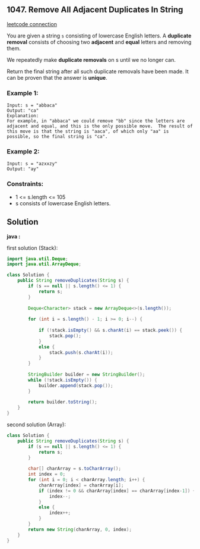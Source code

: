 ## 1047. Remove All Adjacent Duplicates In String

[leetcode connection](https://leetcode.com/problems/remove-all-adjacent-duplicates-in-string/)

You are given a string `s` consisting of lowercase English letters. A **duplicate removal** consists of choosing two **adjacent** and **equal** letters and removing them.

We repeatedly make **duplicate removals** on s until we no longer can.

Return the final string after all such duplicate removals have been made. It can be proven that the answer is **unique**.

### Example 1:
```
Input: s = "abbaca"
Output: "ca"
Explanation: 
For example, in "abbaca" we could remove "bb" since the letters are adjacent and equal, and this is the only possible move.  The result of this move is that the string is "aaca", of which only "aa" is possible, so the final string is "ca".
```

### Example 2:
```
Input: s = "azxxzy"
Output: "ay"
```

### Constraints:

* 1 <= s.length <= 105
* s consists of lowercase English letters.

## Solution

**java :**

first solution (Stack):
```java
import java.util.Deque;
import java.util.ArrayDeque;

class Solution {
    public String removeDuplicates(String s) {
        if (s == null || s.length() <= 1) {
            return s;
        }
    
        Deque<Character> stack = new ArrayDeque<>(s.length());
        
        for (int i = s.length() - 1; i >= 0; i--) {
            
            if (!stack.isEmpty() && s.charAt(i) == stack.peek()) {
                stack.pop();
            }
            else {
                stack.push(s.charAt(i));
            }
        }
        
        StringBuilder builder = new StringBuilder();
        while (!stack.isEmpty()) {
            builder.append(stack.pop());
        }
        
        return builder.toString();
    }
}
```

second solution (Array):
```java
class Solution {
    public String removeDuplicates(String s) {
        if (s == null || s.length() <= 1) {
            return s;
        }
        
        char[] charArray = s.toCharArray();
        int index = 0;
        for (int i = 0; i < charArray.length; i++) {
            charArray[index] = charArray[i];
            if (index != 0 && charArray[index] == charArray[index-1]) {
                index--;
            }
            else {
                index++;
            }
        }
        return new String(charArray, 0, index);
    }
}
```